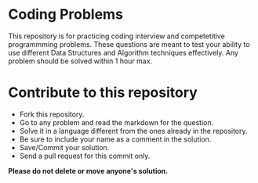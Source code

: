 # Coding Problems
This repository is for practicing coding interview and competetitive programmming problems. These questions are meant to test your ability to use different Data Structures and Algorithm techniques effectively. Any problem should be solved within 1 hour max.

# Contribute to this repository
<ul>
  <li>Fork this repository.</li>
  <li>Go to any problem and read the markdown for the question.</li>
  <li>Solve it in a language different from the ones already in the repository.</li>
  <li>Be sure to include your name as a comment in the solution.</li>
  <li>Save/Commit your solution.</li>
  <li>Send a pull request for this commit only.</li>
</ul>

<strong>Please do not delete or move anyone's solution.</strong>
